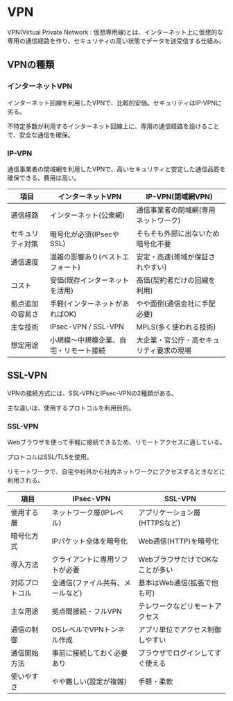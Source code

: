 # VPN

VPN(Virtual Private Network : 仮想専用線)とは、インターネット上に仮想的な専用の通信経路を作り、セキュリティの高い状態でデータを送受信する仕組み。

## VPNの種類

### インターネットVPN

インターネット回線を利用したVPNで、比較的安価。セキュリティはIP-VPNに劣る。

不特定多数が利用するインターネット回線上に、専用の通信経路を設けることで、安全な通信を確保。

### IP-VPN

通信事業者の閉域網を利用したVPNで、高いセキュリティと安定した通信品質を確保できる。費用は高い。

| 項目             | インターネットVPN                       | IP-VPN(閉域網VPN)                        |
|------------------|-----------------------------------------|------------------------------------------|
| 通信経路         | インターネット(公衆網)                  | 通信事業者の閉域網(専用ネットワーク)     |
| セキュリティ対策 | 暗号化が必須(IPsecやSSL)                | そもそも外部に出ないため暗号化不要       |
| 通信速度         | 混雑の影響あり(ベストエフォート)        | 安定・高速(帯域が保証されやすい)         |
| コスト           | 安価(既存インターネットを活用)          | 高価(契約者だけの回線を利用)             |
| 拠点追加の容易さ | 手軽(インターネットがあればOK)          | やや面倒(通信会社に手配必要)             |
| 主な技術         | IPsec-VPN / SSL-VPN                     | MPLS(多く使われる技術)                   |
| 想定用途         | 小規模〜中規模企業、自宅・リモート接続  | 大企業・官公庁・高セキュリティ要求の現場 |

## SSL-VPN

VPNの接続方式には、SSL-VPNとIPsec-VPNの2種類がある。

主な違いは、使用するプロトコルを利用目的。

### SSL-VPN

Webブラウザを使って手軽に接続できるため、リモートアクセスに適している。

プロトコルはSSL/TLSを使用。

リモートワークで、自宅や社外から社内ネットワークにアクセスするときなどに利用される。

| 項目           | IPsec-VPN                        | SSL-VPN                          |
|----------------|----------------------------------|----------------------------------|
| 使用する層     | ネットワーク層(IPレベル)         | アプリケーション層(HTTPSなど)    |
| 暗号化方式     | IPパケット全体を暗号化           | Web通信(HTTP)を暗号化            |
| 導入方法       | クライアントに専用ソフトが必要   | WebブラウザだけでOKなことが多い  |
| 対応プロトコル | 全通信(ファイル共有、メールなど) | 基本はWeb通信(拡張で他も可)      |
| 主な用途       | 拠点間接続・フルVPN              | テレワークなどリモートアクセス   |
| 通信の制御     | OSレベルでVPNトンネル作成        | アプリ単位でアクセス制御しやすい |
| 通信開始方法   | 事前に接続しておく必要あり       | ブラウザでログインしてすぐ使える |
| 使いやすさ     | やや難しい(設定が複雑)           | 手軽・柔軟                       |


